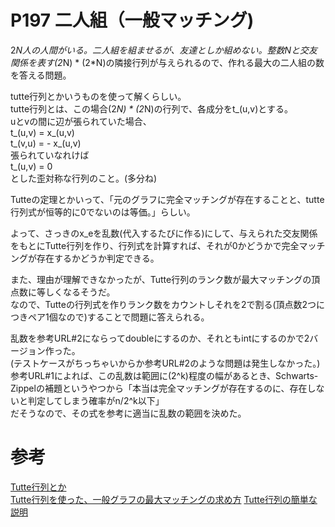 # P197 二人組（一般マッチング)
2*N人の人間がいる。二人組を組ませるが、友達としか組めない。整数Nと交友関係を表す(2*N) * (2*N)の隣接行列が与えられるので、作れる最大の二人組の数を答える問題。  
  
tutte行列とかいうものを使って解くらしい。  
tutte行列とは、この場合(2*N) * (2*N)の行列で、各成分をt_(u,v)とする。  
uとvの間に辺が張られていた場合、  
t_(u,v) = x_(u,v)  
t_(v,u) = - x_(u,v)  
張られていなれけば  
t_(u,v) = 0  
とした歪対称な行列のこと。(多分ね)  
  
Tutteの定理とかいって、「元のグラフに完全マッチングが存在することと、tutte行列式が恒等的に0でないのは等価。」らしい。 
  
よって、さっきのx_eを乱数(代入するたびに作る)にして、与えられた交友関係をもとにTutte行列を作り、行列式を計算すれば、それが0かどうかで完全マッチングが存在するかどうか判定できる。  
  
また、理由が理解できなかったが、Tutte行列のランク数が最大マッチングの頂点数に等しくなるそうだ。  
なので、Tutteの行列式を作りランク数をカウントしそれを2で割る(頂点数2つにつきペア1個なので)することで問題に答えられる。  
  
乱数を参考URL#2にならってdoubleにするのか、それともintにするのかで2バージョン作った。  
(テストケースがちっちゃいからか参考URL#2のような問題は発生しなかった。)  
参考URL#1によれば、この乱数は範囲に(2^k)程度の幅があるとき、Schwarts-Zippelの補題というやつから「本当は完全マッチングが存在するのに、存在しないと判定してしまう確率がn/2^k以下」  
だそうなので、その式を参考に適当に乱数の範囲を決めた。  

#  参考
[Tutte行列とか](http://www.kurims.kyoto-u.ac.jp/~takazawa/coss2011/okamoto-handout.pdf)  
[Tutte行列を使った、一般グラフの最大マッチングの求め方](http://logfiles.hatenablog.com/entry/2016/10/30/143025)
[Tutte行列の簡単な説明](http://logfiles.hatenablog.com/entry/2016/10/30/143025)
